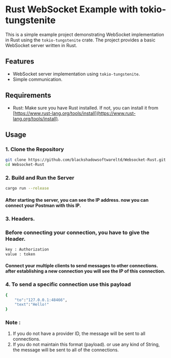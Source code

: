 # Rust WebSocket Example with tokio-tungstenite

This is a simple example project demonstrating WebSocket implementation in Rust using the `tokio-tungstenite` crate. The project provides a basic WebSocket server written in Rust.

## Features

- WebSocket server implementation using `tokio-tungstenite`.
- Simple communication.

## Requirements

- Rust: Make sure you have Rust installed. If not, you can install it from [https://www.rust-lang.org/tools/install](https://www.rust-lang.org/tools/install).

## Usage

### 1. Clone the Repository

```bash
git clone https://github.com/blackshadowsoftwareltd/Websocket-Rust.git
cd Websocket-Rust
```

### 2. Build and Run the Server

```bash
cargo run --release
```

#### After starting the server, you can see the IP address. now you can connect your Postman with this IP.

### 3. Headers.

### Before connecting your connection, you have to give the Header.

```bash
key : Authorization
value : token
```

#### Connect your multiple clients to send messages to other connections. after establishing a new connection you will see the IP of this connection.

### 4. To send a specific connection use this payload

```bash
{
    "to":"127.0.0.1:48466",
    "text":"Hello!"
}
```

### Note :

1. If you do not have a provider ID, the message will be sent to all connections.
2. If you do not maintain this format (payload). or use any kind of String, the message will be sent to all of the connections.
